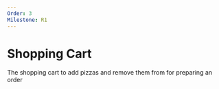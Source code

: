 ```yaml
---
Order: 3
Milestone: R1
---
```

# Shopping Cart

The shopping cart to add pizzas and remove them from for preparing an order
